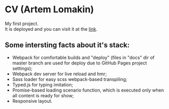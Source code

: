 # CV (Artem Lomakin)
My first project.  
It is deployed and you can visit it at the [link](https://myalkleon.github.io/CV/).  
## Some intersting facts about it's stack:
- Webpack for comfortable builds and "deploy" (files in "docs" dir of master branch are used for deploy due to GitHub Pages project settings);  
- Webpack dev server for live reload and hmr;
- Sass loader for easy scss webpack-based transpiling;
- Typed.js for typing imitation;
- Promise-based loading scenario function, which is executed only when all content is ready for show; 
- Responsive layout.
